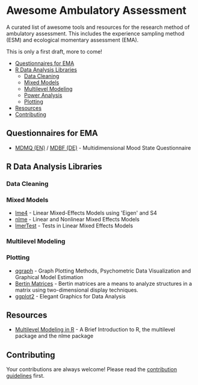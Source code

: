 # Awesome Ambulatory Assessment
A curated list of awesome tools and resources for the research method of ambulatory assessment. This includes the experience sampling method (ESM) and ecological momentary assessment (EMA).

This is only a first draft, more to come!

- [Questionnaires for EMA](#questionnaires-for-ema)
- [R Data Analysis Libraries](#libraries)
    - [Data Cleaning](#data-cleaning)
    - [Mixed Models](#mixed-models)
    - [Multilevel Modeling](#multilevel-modeling)
    - [Power Analysis](#power-analysis)
    - [Plotting](#plotting)
- [Resources](#resources)
- [Contributing](#contributing)

## Questionnaires for EMA
- [MDMQ (EN)](https://www.metheval.uni-jena.de/mdbf.php) / [MDBF (DE)](https://www.researchgate.net/publication/225274249_Assessing_Mood_in_Daily_Life_Structural_Validity_Sensitivity_to_Change_and_Reliability_of_a_Short-Scale_to_Measure_Three_Basic_Dimensions_of_Mood) - Multidimensional Mood State Questionnaire

## R Data Analysis Libraries

### Data Cleaning

### Mixed Models
- [lme4](http://cran.r-project.org/web/packages/lme4/index.html) - Linear Mixed-Effects Models using 'Eigen' and S4
- [nlme](http://cran.r-project.org/web/packages/nlme/index.html) - Linear and Nonlinear Mixed Effects Models
- [lmerTest](http://cran.r-project.org/web/packages/lmerTest/index.html) - Tests in Linear Mixed Effects Models

### Multilevel Modeling

### Plotting
- [qgraph](http://cran.r-project.org/web/packages/qgraph/index.html) - Graph Plotting Methods, Psychometric Data Visualization and Graphical Model Estimation
- [Bertin Matrices](http://bertin.r-forge.r-project.org/) - Bertin matrices are a means to analyze structures in a matrix using two-dimensional display techniques. 
- [ggplot2](http://ggplot2.org/) - Elegant Graphics for Data Analysis

## Resources
- [Multilevel Modeling in R](http://cran.r-project.org/doc/contrib/Bliese_Multilevel.pdf) - A Brief Introduction to R, the multilevel package and the nlme package

## Contributing

Your contributions are always welcome! Please read the [contribution guidelines](contributing.md) first.
